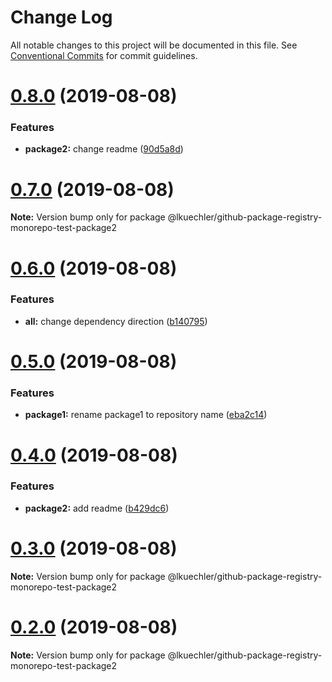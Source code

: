 # Change Log

All notable changes to this project will be documented in this file.
See [Conventional Commits](https://conventionalcommits.org) for commit guidelines.

# [0.8.0](https://github.com/lkuechler/github-package-registry-monorepo-test/compare/v0.7.0...v0.8.0) (2019-08-08)


### Features

* **package2:** change readme ([90d5a8d](https://github.com/lkuechler/github-package-registry-monorepo-test/commit/90d5a8d))





# [0.7.0](https://github.com/lkuechler/github-package-registry-monorepo-test/compare/v0.6.0...v0.7.0) (2019-08-08)

**Note:** Version bump only for package @lkuechler/github-package-registry-monorepo-test-package2





# [0.6.0](https://github.com/lkuechler/github-package-registry-monorepo-test/compare/v0.5.0...v0.6.0) (2019-08-08)


### Features

* **all:** change dependency direction ([b140795](https://github.com/lkuechler/github-package-registry-monorepo-test/commit/b140795))





# [0.5.0](https://github.com/lkuechler/github-package-registry-monorepo-test/compare/v0.4.0...v0.5.0) (2019-08-08)


### Features

* **package1:** rename package1 to repository name ([eba2c14](https://github.com/lkuechler/github-package-registry-monorepo-test/commit/eba2c14))





# [0.4.0](https://github.com/lkuechler/github-package-registry-monorepo-test/compare/v0.3.0...v0.4.0) (2019-08-08)


### Features

* **package2:** add readme ([b429dc6](https://github.com/lkuechler/github-package-registry-monorepo-test/commit/b429dc6))





# [0.3.0](https://github.com/lkuechler/github-package-registry-monorepo-test/compare/v0.2.0...v0.3.0) (2019-08-08)

**Note:** Version bump only for package @lkuechler/github-package-registry-monorepo-test-package2





# [0.2.0](https://github.com/lkuechler/github-package-registry-monorepo-test/compare/v0.1.1...v0.2.0) (2019-08-08)

**Note:** Version bump only for package @lkuechler/github-package-registry-monorepo-test-package2
